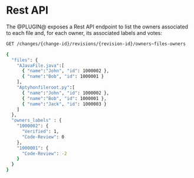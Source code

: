 # Rest API

The @PLUGIN@ exposes a Rest API endpoint to list the owners associated to each file and, for each owner,
its associated labels and votes:

```bash
GET /changes/{change-id}/revisions/{revision-id}/owners~files-owners

{
  "files": {
    "AJavaFile.java":[
      { "name":"John", "id": 1000002 },
      { "name":"Bob", "id": 1000001 }
    ],
    "Aptyhonfileroot.py":[
      { "name":"John", "id": 1000002 },
      { "name":"Bob", "id": 1000001 },
      { "name":"Jack", "id": 1000003 }
    ]
  },
  "owners_labels" : {
    "1000002": {
      "Verified": 1,
      "Code-Review": 0
    },
    "1000001": {
      "Code-Review": -2
    }
  }
}

```